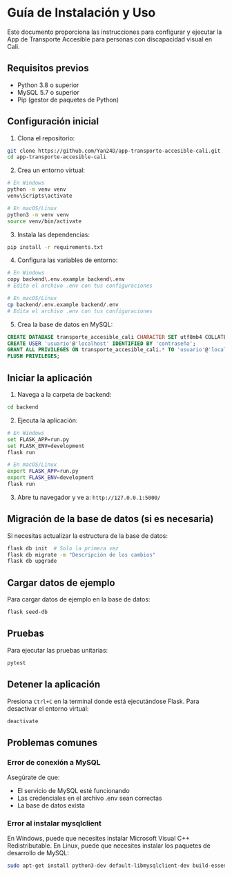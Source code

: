 # Guía de Instalación y Uso

Este documento proporciona las instrucciones para configurar y ejecutar la App de Transporte Accesible para personas con discapacidad visual en Cali.

## Requisitos previos

- Python 3.8 o superior
- MySQL 5.7 o superior
- Pip (gestor de paquetes de Python)

## Configuración inicial

1. Clona el repositorio:
```bash
git clone https://github.com/Yan24D/app-transporte-accesible-cali.git
cd app-transporte-accesible-cali
```

2. Crea un entorno virtual:
```bash
# En Windows
python -m venv venv
venv\Scripts\activate

# En macOS/Linux
python3 -m venv venv
source venv/bin/activate
```

3. Instala las dependencias:
```bash
pip install -r requirements.txt
```

4. Configura las variables de entorno:
```bash
# En Windows
copy backend\.env.example backend\.env
# Edita el archivo .env con tus configuraciones

# En macOS/Linux
cp backend/.env.example backend/.env
# Edita el archivo .env con tus configuraciones
```

5. Crea la base de datos en MySQL:
```sql
CREATE DATABASE transporte_accesible_cali CHARACTER SET utf8mb4 COLLATE utf8mb4_unicode_ci;
CREATE USER 'usuario'@'localhost' IDENTIFIED BY 'contraseña';
GRANT ALL PRIVILEGES ON transporte_accesible_cali.* TO 'usuario'@'localhost';
FLUSH PRIVILEGES;
```

## Iniciar la aplicación

1. Navega a la carpeta de backend:
```bash
cd backend
```

2. Ejecuta la aplicación:
```bash
# En Windows
set FLASK_APP=run.py
set FLASK_ENV=development
flask run

# En macOS/Linux
export FLASK_APP=run.py
export FLASK_ENV=development
flask run
```

3. Abre tu navegador y ve a: `http://127.0.0.1:5000/`

## Migración de la base de datos (si es necesaria)

Si necesitas actualizar la estructura de la base de datos:

```bash
flask db init  # Solo la primera vez
flask db migrate -m "Descripción de los cambios"
flask db upgrade
```

## Cargar datos de ejemplo

Para cargar datos de ejemplo en la base de datos:

```bash
flask seed-db
```

## Pruebas

Para ejecutar las pruebas unitarias:

```bash
pytest
```

## Detener la aplicación

Presiona `Ctrl+C` en la terminal donde está ejecutándose Flask.
Para desactivar el entorno virtual:

```bash
deactivate
```

## Problemas comunes

### Error de conexión a MySQL

Asegúrate de que:
- El servicio de MySQL esté funcionando
- Las credenciales en el archivo .env sean correctas
- La base de datos exista

### Error al instalar mysqlclient

En Windows, puede que necesites instalar Microsoft Visual C++ Redistributable.
En Linux, puede que necesites instalar los paquetes de desarrollo de MySQL:

```bash
sudo apt-get install python3-dev default-libmysqlclient-dev build-essential
```

